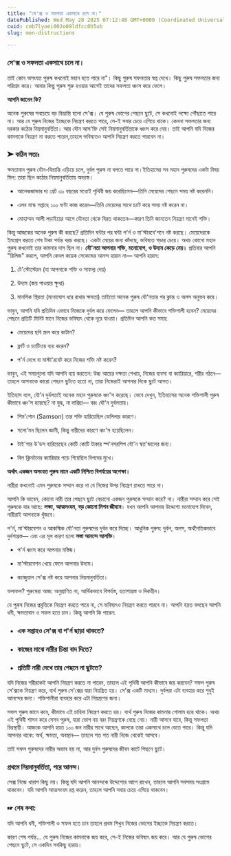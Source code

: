 ```yaml
---
title: "সে'ক্স ও সফলতা একসাথে চলে না।"
datePublished: Wed May 28 2025 07:12:48 GMT+0000 (Coordinated Universal Time)
cuid: cmb7lyoei002o09ldfcc0h5ub
slug: men-distructions

---
```


### সে'ক্স ও সফলতা একসাথে চলে না।

তাই কোন অসংযত পুরুষ কখনোই মহান হতে পারে না"। কিছু পুরুষ সফলতার স্বপ্ন দেখে। কিছু পুরুষ সফলতার জন্য পরিশ্রম করে। আবার কিছু পুরুষ শুরু হওয়ার আগেই তাদের সফলতা ধ্বংস করে ফেলে।

**আপনি জানেন কি?**

অনেক পুরুষের সবচেয়ে বড় বিভ্রান্তি হলো সে'ক্স। যে পুরুষ ভোগের পেছনে ছুটে, সে কখনোই লক্ষ্যে পৌঁছাতে পারে না। আর যে পুরুষ নিজের ইচ্ছেকে নিয়ন্ত্রণ করতে পারে, সে-ই সবার চেয়ে এগিয়ে থাকে। কেননা সফলতার জন্য দরকার কঠোর নিয়মানুবর্তিতা। আর যৌন আস'ক্তি সেই নিয়মানুবর্তিতাকে ধ্বংস করে দেয়। তাই আপনি যদি নিজের কামনাকে নিয়ন্ত্রণ না করতে পারেন,তাহলে ভবিষ্যতও আপনি নিয়ন্ত্রণ করতে পারবেন না।

### ➤ কঠিন সত্যঃ

ক্ষমতাবান পুরুষ যৌন-বিভ্রান্তি এড়িয়ে চলে, দুর্বল পুরুষ না বলতে পারে না।ইতিহাসের সব মহান পুরুষদের একটা বিষয় মিল: তারা ছিল কঠোর নিয়মানুবর্তিতায় অভ্যস্ত।

* আলেকজান্ডার দ্য গ্রেট ৩০ বছরের মধ্যেই পৃথিবী জয় করেছিলেন—তিনি মেয়েদের পেছনে সময় নষ্ট করেননি।
    
* এলন মাস্ক সপ্তাহে ১০০ ঘণ্টা কাজ করেন—তিনি মেয়েদের সাথে চ্যাট করে সময় নষ্ট করেন না।
    
* মোহাম্মদ আলী লড়াইয়ের আগে যৌনতা থেকে বিরত থাকতেন—কারণ তিনি জানতেন নিয়ন্ত্রণ মানেই শক্তি।
    

কিন্তু আজকের অনেক পুরুষ কী করছে? প্রতিদিন ঘন্টার পর ঘন্টা প'র্ন ও মা'স্টারবে'শনে নষ্ট করছে। মেয়েদেরকে ইমপ্রেস করতে শেষ টাকা পর্যন্ত খরচ করছে। একটা মেয়ের জন্য কাঁদছে, ভবিষ্যত গড়ার চেয়ে। অথচ কোনো মহান পুরুষ কখনোই তার কামনার দাস ছিল না। **যৌ'নতা আপনার শক্তি, মনোযোগ, ও উদ্যম কেড়ে নেয়।** প্রতিবার আপনি "রিলিজ" করলে, আপনি কেবল কয়েক সেকেন্ডের আনন্দ হারান না— আপনি হারান:

1. টে'স্টোস্টেরন (যা আপনাকে শক্তি ও সাফল্য দেয়)
    
2. উদ্যম (জয় পাওয়ার ক্ষুধা)
    
3. মানসিক স্থিরতা (মনোযোগ ধরে রাখার ক্ষমতা) তাইতো অনেক পুরুষ যৌ'নতার পর ক্লান্ত ও অলস অনুভব করে।
    

ভাবুন, আপনি যদি প্রতিদিন এভাবে নিজেকে দুর্বল করে ফেলেন— তাহলে আপনি কীভাবে শক্তিশালী হবেন? মেয়েদের পেছনে প্রতিটি মিনিট মানে নিজের ভবিষ্যৎ থেকে দূরে যাওয়া। প্রতিদিন আপনি কত সময়:

* মেয়েদের ছবি স্ক্রল করে কাটান?
    
* ফ্লার্ট ও চ্যাটিংয়ে ব্যয় করেন?
    
* প'র্ন দেখে বা মাস্টা'রবেট করে নিজের শক্তি নষ্ট করেন?
    

ভাবুন, এই সময়গুলো যদি আপনি ব্যয় করতেন: উচ্চ আয়ের দক্ষতা শেখায়, নিজের ব্যবসা বা ক্যারিয়ারে, শরীর গঠনে— তাহলে আপনাকে কারো পেছনে ছুটতে হতো না, তারা নিজেরাই আপনার দিকে ছুটে আসত।

ইতিহাস বলে, যৌ'ন দুর্বলতাই অনেক মহান পুরুষকে ধ্বং'স করেছে। ভেবে দেখুন, ইতিহাসের অনেক শক্তিশালী পুরুষ কীভাবে ধ্বং'স হয়েছে? না যুদ্ধ, না দারিদ্র্য— বরং যৌ'ন দুর্বলতায়।

* শিম'শোন (Samson) তার শক্তি হারিয়েছিল ডেলিলার কারণে।
    
* সলো'মন ছিলেন জ্ঞানী, কিন্তু নারীদের কারণে ধ্বং'স হয়েছিলেন।
    
* টাই'গার উ'ডস হারিয়েছেন কোটি কোটি টাকার স্প'নসরশিপ যৌ'ন স্ক্যা'ন্ডালের জন্য।
    
* বিল ক্লিনটনের ক্যারিয়ার পড়ে গিয়েছিল বিপদের মুখে।
    

**অর্থাৎ একজন অসংযত পুরুষ মানে একটি নিশ্চিত বিপর্যয়ের অপেক্ষা।**

নারীরা কখনোই এমন পুরুষকে সম্মান করে না যে নিজের উপর নিয়ন্ত্রণ রাখতে পারে না।

আপনি কি ভাবেন, কোনো নারী তার পেছনে ছুটে বেড়ানো একজন পুরুষকে সম্মান করে? না। নারীরা সম্মান করে সেই পুরুষকে যার আছে: **লক্ষ্য, আত্মসংযম, বড় কোনো মিশন জীবনে**। যখন আপনি আপনার উদ্দেশ্যে মনোযোগ দিবেন, নারীরাই আপনাকে খুঁজবে।

প'র্ন, মা'স্টারবেশন ও আকস্মিক যৌ'নতা পুরুষদের দুর্বল করে দিচ্ছে। আধুনিক পুরুষ: দুর্বল, অলস, অর্থনৈতিকভাবে দুর্দশাগ্রস্ত— এবং এর মূল কারণ হলো **সস্তা আনন্দে আসক্তি**।

* প'র্ন ধ্বংস করে আপনার মস্তিষ্ক।
    
* মা'স্টারবেশন খেয়ে ফেলে আপনার উদ্যম।
    
* ক্যাজুয়াল সে'ক্স নষ্ট করে আপনার নিয়মানুবর্তিতা।
    

ফলাফল? পুরুষেরা আজ: অনুপ্রাণিত না, আর্থিকভাবে বিপর্যস্ত, হতাশাগ্রস্ত ও দিকহীন।

যে পুরুষ নিজের প্রবৃত্তিকে নিয়ন্ত্রণ করতে পারে না, সে ভবিষ্যৎও নিয়ন্ত্রণ করতে পারবে না। আপনি হয়ত বলছেন আপনি ধনী, ক্ষমতাবান ও সফল হতে চান। কিন্তু আপনি কি পারেন:

* ### এক সপ্তাহও সে'ক্স বা প'র্ন ছাড়া থাকতে?
    
* ### কাজের মাঝে নারীর চিন্তা বাদ দিতে?
    
* ### প্রতিটি নারী দেখে তার পেছনে না ছুটতে?
    

যদি নিজের শরীরকেই আপনি নিয়ন্ত্রণ করতে না পারেন, তাহলে এই পৃথিবী আপনি কীভাবে জয় করবেন? সফল পুরুষ সে'ক্সকে নিয়ন্ত্রণ করে, ব্যর্থ পুরুষ সে'ক্সের দ্বারা নিয়ন্ত্রিত হয়। সে'ক্স একটি মাধ্যম। দুর্বলরা এটা ব্যবহার করে শুধুই আনন্দের জন্য। শক্তিশালীরা ব্যবহার করে এটা নিয়ন্ত্রণের জন্য।

সফল পুরুষ জানে কবে, কীভাবে এই চাহিদা নিয়ন্ত্রণ করতে হয়। ব্যর্থ পুরুষ নিজের কামনার গোলাম হয়ে থাকে। অথচ এই পৃথিবী শাসন করে সেসব পুরুষ, যারা ভোগ নয় বরং নিয়ন্ত্রণকে বেছে নেয়। নারী আসবে যাবে, কিন্তু সফলতা চিরস্থায়ী। আজকে আপনি হয়ত ১০০ জন নারীর সাথে আছেন, কালকে তারা একসাথে চলে যেতে পারে। কিন্তু যদি আপনার থাকে: অর্থ, ক্ষমতা, অবস্থান— তাহলে শত শত নারী নিজে থেকেই আসবে।

তাই সফল পুরুষদের নারীর অভাব হয় না, আর দুর্বল পুরুষদের জীবন কাটে পিছনে ছুটে।

### প্রথমে নিয়মানুবর্তিতা, পরে আনন্দ।

সেক্স নিজে খারাপ কিছু নয়। কিন্তু যদি আপনি আনন্দকে উদ্দেশ্যের আগে রাখেন, তাহলে আপনি সবসময় সংগ্রামে থাকবেন। যদি আপনি আত্মসংযম রপ্ত করেন, তাহলে আপনি সবার চেয়ে এগিয়ে থাকবেন।

### ☞ শেষ কথা:

যদি আপনি ধনী, শক্তিশালী ও সফল হতে চান তাহলে প্রথম শিখুন নিজের ভোগের ইচ্ছাকে নিয়ন্ত্রণ করতে।

কারণ শেষ পর্যন্ত… যে পুরুষ নিজের কামনাকে জয় করে, সে-ই নিজের ভবিষ্যৎ জয় করে। আর যে পুরুষ ভোগের পেছনে ছুটে, সে একদিন সবকিছু হারায়।
